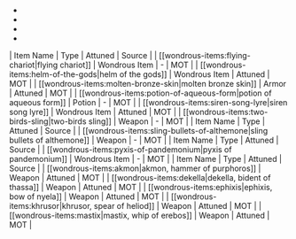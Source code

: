 * 
* 
* 
* 
| Item Name | Type | Attuned | Source |
| [[wondrous-items:flying-chariot|flying chariot]] | Wondrous Item | - | MOT |
| [[wondrous-items:helm-of-the-gods|helm of the gods]] | Wondrous Item | Attuned | MOT |
| [[wondrous-items:molten-bronze-skin|molten bronze skin]] | Armor | Attuned | MOT |
| [[wondrous-items:potion-of-aqueous-form|potion of aqueous form]] | Potion | - | MOT |
| [[wondrous-items:siren-song-lyre|siren song lyre]] | Wondrous Item | Attuned | MOT |
| [[wondrous-items:two-birds-sling|two-birds sling]] | Weapon | - | MOT |
| Item Name | Type | Attuned | Source |
| [[wondrous-items:sling-bullets-of-althemone|sling bullets of althemone]] | Weapon | - | MOT |
| Item Name | Type | Attuned | Source |
| [[wondrous-items:pyxis-of-pandemonium|pyxis of pandemonium]] | Wondrous Item | - | MOT |
| Item Name | Type | Attuned | Source |
| [[wondrous-items:akmon|akmon, hammer of purphoros]] | Weapon | Attuned | MOT |
| [[wondrous-items:dekella|dekella, bident of thassa]] | Weapon | Attuned | MOT |
| [[wondrous-items:ephixis|ephixis, bow of nyela]] | Weapon | Attuned | MOT |
| [[wondrous-items:khrusor|khrusor, spear of heliod]] | Weapon | Attuned | MOT |
| [[wondrous-items:mastix|mastix, whip of erebos]] | Weapon | Attuned | MOT |